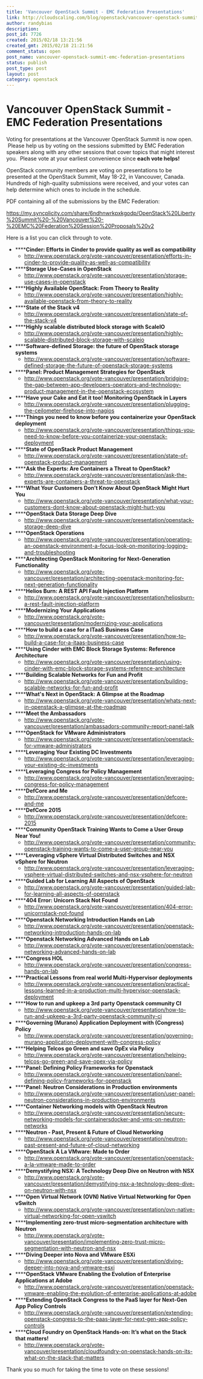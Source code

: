 ```yaml
---
title: 'Vancouver OpenStack Summit - EMC Federation Presentations'
link: http://cloudscaling.com/blog/openstack/vancouver-openstack-summit-emc-federation-presentations/
author: randybias
description: 
post_id: 7726
created: 2015/02/18 13:21:56
created_gmt: 2015/02/18 21:21:56
comment_status: open
post_name: vancouver-openstack-summit-emc-federation-presentations
status: publish
post_type: post
layout: post
category: openstack
---
```


# Vancouver OpenStack Summit - EMC Federation Presentations

Voting for presentations at the Vancouver OpenStack Summit is now open.  Please help us by voting on the sessions submitted by EMC Federation speakers along with any other sessions that cover topics that might interest you.  Please vote at your earliest convenience since **each vote helps!**

OpenStack community members are voting on presentations to be presented at the OpenStack Summit, May 18-22, in Vancouver, Canada. Hundreds of high-quality submissions were received, and your votes can help determine which ones to include in the schedule.

PDF containing all of the submissions by the EMC Federation: 

<https://my.syncplicity.com/share/6ndhnwrkpxkgodp/OpenStack%20Liberty%20Summit%20-%20Vancouver%20-%20EMC%20Federation%20Session%20Proposals%20v2>

Here is a list you can click through to vote. 

  * ******Cinder: Efforts in Cinder to provide quality as well as compatibility**
    * <http://www.openstack.org/vote-vancouver/presentation/efforts-in-cinder-to-provide-quality-as-well-as-compatibility>
  * ******Storage Use-Cases in OpenStack**
    * <http://www.openstack.org/vote-vancouver/presentation/storage-use-cases-in-openstack>
  * ******Highly Available OpenStack: From Theory to Reality**
    * <http://www.openstack.org/vote-vancouver/presentation/highly-available-openstack-from-theory-to-reality>
  * ******State of the Stack v4**
    * <http://www.openstack.org/vote-vancouver/presentation/state-of-the-stack-v4>
  * ******Highly scalable distributed block storage with ScaleIO**
    * <http://www.openstack.org/vote-vancouver/presentation/highly-scalable-distributed-block-storage-with-scaleio>
  * ******Software-defined Storage: the future of OpenStack storage systems**
    * <http://www.openstack.org/vote-vancouver/presentation/software-defined-storage-the-future-of-openstack-storage-systems>
  * ******Panel: Product Management Strategies for OpenStack**
    * <http://www.openstack.org/vote-vancouver/presentation/bridging-the-gap-between-app-developers-operators-and-technology-product-management-in-the-openstack-ecosystem>
  * ******Have your Cake and Eat it too! Monitoring OpenStack in Layers**
    * <http://www.openstack.org/vote-vancouver/presentation/plugging-the-ceilometer-firehose-into-nagios>
  * ******Things you need to know before you containerize your OpenStack deployment**
    * <http://www.openstack.org/vote-vancouver/presentation/things-you-need-to-know-before-you-containerize-your-openstack-deployment>
  * ******State of OpenStack Product Management**
    * <http://www.openstack.org/vote-vancouver/presentation/state-of-openstack-product-management>
  * ******Ask the Experts: Are Containers a Threat to OpenStack?**
    * <http://www.openstack.org/vote-vancouver/presentation/ask-the-experts-are-containers-a-threat-to-openstack>
  * ******What Your Customers Don’t Know About OpenStack Might Hurt You**
    * <http://www.openstack.org/vote-vancouver/presentation/what-your-customers-dont-know-about-openstack-might-hurt-you>
  * ******OpenStack Data Storage Deep Dive**
    * <http://www.openstack.org/vote-vancouver/presentation/openstack-storage-deep-dive>
  * ******OpenStack Operations**
    * <http://www.openstack.org/vote-vancouver/presentation/operating-an-openstack-environment-a-focus-look-on-monitoring-logging-and-troubleshooting>
  * ******Architecting OpenStack Monitoring for Next-Generation Functionality**
    * <http://www.openstack.org/vote-vancouver/presentation/architecting-openstack-monitoring-for-next-generation-functionality>
  * ******Helios Burn: A REST API Fault Injection Platform**
    * <http://www.openstack.org/vote-vancouver/presentation/heliosburn-a-rest-fault-injection-platform>
  * ******Modernizing Your Applications**
    * <http://www.openstack.org/vote-vancouver/presentation/modernizing-your-applications>
  * ******How to build a case for a ITaaS Business Case**
    * <http://www.openstack.org/vote-vancouver/presentation/how-to-build-a-case-for-a-itaas-business-case>
  * ******Using Cinder with EMC Block Storage Systems: Reference Architecture**
    * <http://www.openstack.org/vote-vancouver/presentation/using-cinder-with-emc-block-storage-systems-reference-architecture>
  * ******Building Scalable Networks for Fun and Profit**
    * <http://www.openstack.org/vote-vancouver/presentation/building-scalable-networks-for-fun-and-profit>
  * ******What's Next in OpenStack: A Glimpse at the Roadmap**
    * <http://www.openstack.org/vote-vancouver/presentation/whats-next-in-openstack-a-glimpse-at-the-roadmap>
  * ******Meet the Ambassadors**
    * <http://www.openstack.org/vote-vancouver/presentation/ambassadors-community-report-panel-talk>
  * ******OpenStack for VMware Administrators**
    * <http://www.openstack.org/vote-vancouver/presentation/openstack-for-vmware-administrators>
  * ******Leveraging Your Existing DC Investments**
    * <http://www.openstack.org/vote-vancouver/presentation/leveraging-your-existing-dc-investments>
  * ******Leveraging Congress for Policy Management**
    * <http://www.openstack.org/vote-vancouver/presentation/leveraging-congress-for-policy-management>
  * ******DefCore and Me**
    * <http://www.openstack.org/vote-vancouver/presentation/defcore-and-me>
  * ******DefCore 2015**
    * <http://www.openstack.org/vote-vancouver/presentation/defcore-2015>
  * ******Community OpenStack Training Wants to Come a User Group Near You!**
    * <http://www.openstack.org/vote-vancouver/presentation/community-openstack-training-wants-to-come-a-user-group-near-you>
  * ******Leveraging vSphere Virtual Distributed Switches and NSX vSphere for Neutron**
    * <http://www.openstack.org/vote-vancouver/presentation/leveraging-vsphere-virtual-distributed-switches-and-nsx-vsphere-for-neutron>
  * ******Guided Lab for Learning All Aspects of OpenStack**
    * <http://www.openstack.org/vote-vancouver/presentation/guided-lab-for-learning-all-aspects-of-openstack>
  * ******404 Error: Unicorn Stack Not Found**
    * <http://www.openstack.org/vote-vancouver/presentation/404-error-unicornstack-not-found>
  * ******Openstack Networking Introduction Hands on Lab**
    * <http://www.openstack.org/vote-vancouver/presentation/openstack-networking-introduction-hands-on-lab>
  * ******Openstack Networking Advanced Hands on Lab**
    * <http://www.openstack.org/vote-vancouver/presentation/openstack-networking-advanced-hands-on-lab>
  * ******Congress HOL**
    * <http://www.openstack.org/vote-vancouver/presentation/congress-hands-on-lab>
  * ******Practical Lessons from real world Multi-Hypervisor deployments**
    * <http://www.openstack.org/vote-vancouver/presentation/practical-lessons-learned-in-a-production-multi-hypervisor-openstack-deployment>
  * ******How to run and upkeep a 3rd party Openstack community CI**
    * <http://www.openstack.org/vote-vancouver/presentation/how-to-run-and-upkeep-a-3rd-party-openstack-community-ci>
  * ******Governing (Murano) Application Deployment with (Congress) Policy**
    * <http://www.openstack.org/vote-vancouver/presentation/governing-murano-application-deployment-with-congress-policy>
  * ******Helping Telcos go Green and save OpEx via Policy**
    * <http://www.openstack.org/vote-vancouver/presentation/helping-telcos-go-green-and-save-opex-via-policy>
  * ******Panel: Defining Policy Frameworks for Openstack**
    * <http://www.openstack.org/vote-vancouver/presentation/panel-defining-policy-frameworks-for-openstack>
  * ******Panel: Neutron Considerations in Production environments**
    * <http://www.openstack.org/vote-vancouver/presentation/user-panel-neutron-considerations-in-production-environments> 
  * ******Container Networking models with OpenStack Neutron**
    * <http://www.openstack.org/vote-vancouver/presentation/secure-networking-models-for-containersdocker-and-vms-on-neutron-networks>
  * ******Neutron - Past, Present & Future of Cloud Networking**
    * <http://www.openstack.org/vote-vancouver/presentation/neutron-past-present-and-future-of-cloud-networking>
  * ******OpenStack A La VMware: Made to Order**
    * <http://www.openstack.org/vote-vancouver/presentation/openstack-a-la-vmware-made-to-order>
  * ******Demystifying NSX: A Technology Deep Dive on Neutron with NSX**
    * <http://www.openstack.org/vote-vancouver/presentation/demystifying-nsx-a-technology-deep-dive-on-neutron-with-nsx>
  * ******Open Virtual Network (OVN) Native Virtual Networking for Open vSwitch**
    * <http://www.openstack.org/vote-vancouver/presentation/ovn-native-virtual-networking-for-open-vswitch>
  * ******Implementing zero-trust micro-segmentation architecture with Neutron**
    * <http://www.openstack.org/vote-vancouver/presentation/implementing-zero-trust-micro-segmentation-with-neutron-and-nsx>
  * ******Diving Deeper into Nova and VMware ESXi**
    * <http://www.openstack.org/vote-vancouver/presentation/diving-deeper-into-nova-and-vmware-esxi>
  * ******OpenStack VMware Enabling the Evolution of Enterprise Applications at Adobe**
    * <http://www.openstack.org/vote-vancouver/presentation/openstack-vmware-enabling-the-evolution-of-enterprise-applications-at-adobe>
  * ******Extending OpenStack Congress to the PaaS layer for Next-Gen App Policy Controls**
    * <http://www.openstack.org/vote-vancouver/presentation/extending-openstack-congress-to-the-paas-layer-for-next-gen-app-policy-controls>
  * ******Cloud Foundry on OpenStack Hands-on: It’s what on the Stack that matters!**
    * <http://www.openstack.org/vote-vancouver/presentation/cloudfoundry-on-openstack-hands-on-its-what-on-the-stack-that-matters>

Thank you so much for taking the time to vote on these sessions!